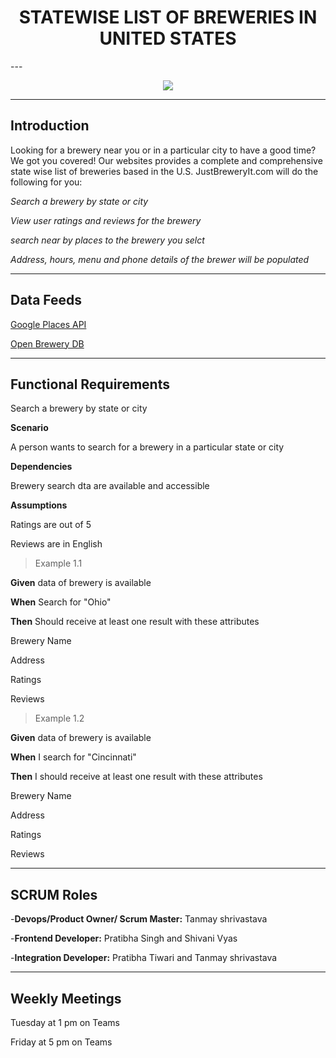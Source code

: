 <h1 align="center"> STATEWISE LIST OF BREWERIES IN UNITED STATES</h1>
---

<p align="center">
  <img width="" height="" src="https://user-images.githubusercontent.com/77544117/111013889-3c3a6300-836f-11eb-8e88-60fe6bb27fe1.jpg">
</p>

---


## Introduction

 

Looking for a brewery near you or in a particular city to have a good time? We got you covered! Our websites provides a complete and comprehensive state wise list of breweries based in the U.S.
JustBreweryIt.com will do the following for you: 

 

*Search a brewery by state or city*

 

*View user ratings and reviews for the brewery*

 

*search near by places to the brewery you selct*

 

*Address, hours, menu and phone details of the brewer will be populated*

--- 

## Data Feeds 

 

[Google Places API](https://developers.google.com/maps/documentation/places/web-service/overview)

 


[Open Brewery DB](https://api.openbrewerydb.org/breweries)

--- 

## Functional Requirements

 

Search a brewery by state or city

 

**Scenario**

 

A person wants to search for a brewery in a particular state or city

 

**Dependencies**

 

Brewery search dta are available and accessible

 

**Assumptions**

 

Ratings are out of 5

 

Reviews are in English

 

> Example 1.1

 

**Given** data of brewery is available 

 

**When** Search for "Ohio"

 

**Then** Should receive at least one result with these attributes 

 

Brewery Name

 

Address

 

Ratings

 

Reviews

 

> Example 1.2

 

**Given** data of brewery is available

 

**When** I search for "Cincinnati"

 

**Then** I should receive at least one result with these attributes

 

Brewery Name

 

Address

 

Ratings

 

Reviews

--- 

## SCRUM Roles ##
-**Devops/Product Owner/ Scrum Master:** Tanmay shrivastava

-**Frontend Developer:** Pratibha Singh and Shivani Vyas

-**Integration Developer:** Pratibha Tiwari and Tanmay shrivastava

--- 

## Weekly Meetings ##

 

Tuesday at 1 pm on Teams

 

Friday at 5 pm on Teams
